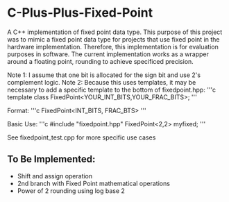 # C-Plus-Plus-Fixed-Point
A C++ implementation of fixed point data type.  This purpose of this project was to mimic a fixed point data type for projects that use fixed point in the hardware implementation.  Therefore, this implementation is for evaluation purposes in software.
The current implementation works as a wrapper around a floating point, rounding to achieve specificed precision.

Note 1: I assume that one bit is allocated for the sign bit and use 2's complement logic.
Note 2: Because this uses templates, it may be necessary to add a specific template to the bottom of fixedpoint.hpp:
'''c
	template class FixedPoint<YOUR_INT_BITS,YOUR_FRAC_BITS>;
'''


Format:
'''c
	FixedPoint<INT_BITS, FRAC_BTS>
'''

Basic Use:
'''c
	#include "fixedpoint.hpp"
	FixedPoint<2,2> myfixed;
'''

See fixedpoint_test.cpp for more specific use cases

## To Be Implemented:
- Shift and assign operation
- 2nd branch with Fixed Point mathematical operations
- Power of 2 rounding using log base 2
